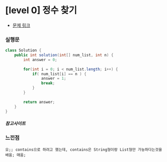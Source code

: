 # [level 0] 정수 찾기

* [문제 링크](https://school.programmers.co.kr/learn/courses/30/lessons/181840)


### 실행문
```java
class Solution {
    public int solution(int[] num_list, int n) {
        int answer = 0;
        
        for(int i = 0; i < num_list.length; i++) {
            if( num_list[i] == n ) {
                answer = 1;
                break;
            }
        }
        
        return answer;
    }
}
```

##### 참고사이트


### 느낀점
```
오;; contains으로 하려고 했는데, contains은 String형이랑 List형만 가능하다는것을 배움; 매움;
``` 